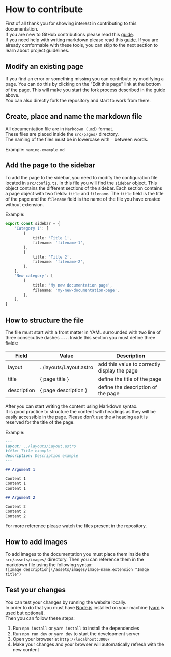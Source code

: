 # How to contribute

First of all thank you for showing interest in contributing to this documentation.  
If you are new to GitHub contributions please read this 
[guide](https://docs.github.com/en/get-started/quickstart/contributing-to-projects).  
If you need help with writing markdown please read this [guide](https://www.markdownguide.org/basic-syntax/).
If you are already conformable with these tools, you can skip to the next section to learn about project guidelines.

## Modify an existing page

If you find an error or something missing you can contribute by modifying a page. You can do this by clicking on the 
"Edit this page" link at the bottom of the page. This will make you start the fork process described in the guide 
above.  
You can also directly fork the repository and start to work from there.

## Create, place and name the markdown file

All documentation file are in `Markdown (.md)` format.  
These files are placed inside the `src/pages/` directory.  
The naming of the files must be in lowercase with `-` between words.  

Example: `naming-example.md`

## Add the page to the sidebar

To add the page to the sidebar, you need to modify the configuration file located in `src/config.ts`. In this file you
will find the `sidebar` object. This object contains the different sections of the sidebar. Each section contains a 
page object with two fields: `title` and `filename`. The `title` field is the title of the page and the `filename` 
field is the name of the file you have created without extension.

Example:
``` ts
export const sidebar = {
    'Category 1': [
        {
            title: 'Title 1',
            filename: 'filename-1',
        },
        {
            title: 'Title 2',
            filename: 'filename-2',
        },
    ],
    'New category': [
        {
            title: 'My new documentation page',
            filename: 'my-new-documentation-page',
        },
    ],
}
```

## How to structure the file

The file must start with a front matter in YAML surrounded with two line of three consecutive dashes `---`. Inside this 
section you must define three fields:

| Field       | Value                   | Description                                  |
|-------------|-------------------------|----------------------------------------------|
| layout      | ../layouts/Layout.astro | add this value to correctly display the page |
| title       | { page title }          | define the title of the page                 |
| description | { page description }    | define the description of the page           |

After you can start writing the content using Markdown syntax.  
It is good practice to structure the content with headings as they will be easily accessible in the page. Please don't 
use the `#` heading as it is reserved for the title of the page.  

Example:
```md
---
layout: ../layouts/Layout.astro
title: Title example
description: Description example
---

## Argument 1

Content 1  
Content 1  
Content 1  

## Argument 2

Content 2  
Content 2  
Content 2  
```

For more reference please watch the files present in the repository.

## How to add images

To add images to the documentation you must place them inside the `src/assets/images/` directory.
Then you can reference them in the markdown file using the following syntax:  
`![Image description](/assets/images/image-name.extension "Image title")`

## Test your changes

You can test your changes by running the website locally.  
In order to do that you must have [Node.js](https://nodejs.org/en/) installed on your machine 
([yarn](https://classic.yarnpkg.com/en/docs/install) is used but optional).  
Then you can follow these steps:
1. Run `npm install` or `yarn install` to install the dependencies
2. Run `npm run dev` or `yarn dev` to start the development server
3. Open your browser at `http://localhost:3000/`
4. Make your changes and your browser will automatically refresh with the new content
